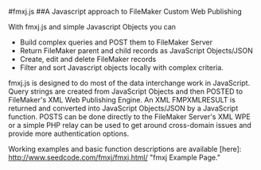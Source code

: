 #fmxj.js
##A Javascript approach to FileMaker Custom Web Publishing

With fmxj.js and simple Javascript Objects you can
* Build complex queries and POST them to FileMaker Server
* Return FileMaker parent and child records as JavaScript Objects/JSON
* Create, edit and delete FileMaker records
* Filter and sort Javascript objects locally with complex criteria.

fmxj.js is designed to do most of the data interchange work in JavaScript.  Query strings are created from JavaScript Objects and then POSTED to FileMaker's XML Web Publishing Engine.  An XML FMPXMLRESULT is returned and converted into JavaScript Objects/JSON by a JavaScript function.  POSTS can be done directly to the FileMaker Server's XML WPE or a simple PHP relay can be used to get around cross-domain issues and provide more authentication options.

Working examples and basic function descriptions are available [here]: http://www.seedcode.com/fmxj/fmxj.html/ "fmxj Example Page."
